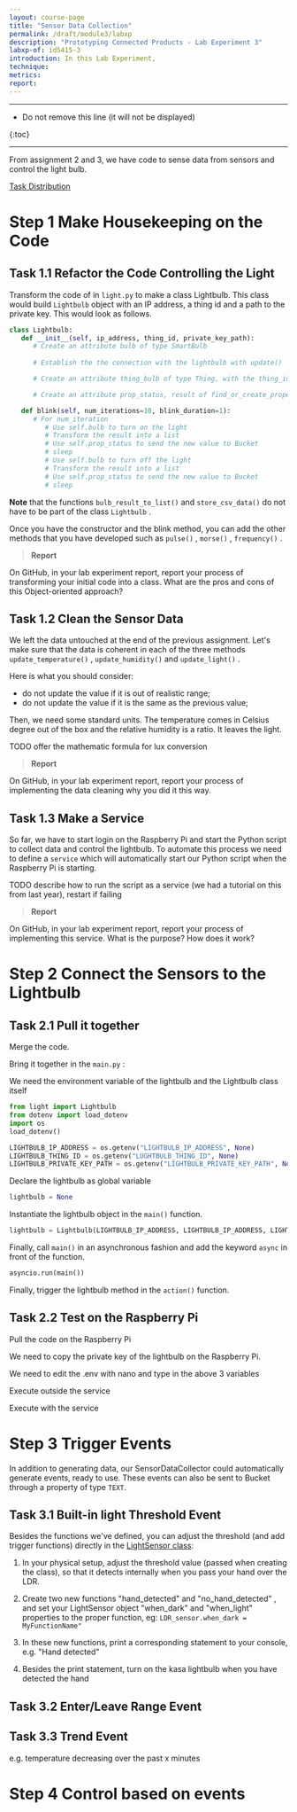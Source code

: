 ```yaml
---
layout: course-page
title: "Sensor Data Collection"
permalink: /draft/module3/labxp
description: "Prototyping Connected Products - Lab Experiment 3"
labxp-of: id5415-3
introduction: In this Lab Experiment, 
technique:
metrics:
report:
---
```


---

* Do not remove this line (it will not be displayed)

{:toc}

---

From assignment 2 and 3, we have code to sense data from sensors and control the light bulb.

[Task Distribution](/assets/courses/id5415/module3/labxp3/labxp3-tasks.svg)

# Step 1 Make Housekeeping on the Code

## Task 1.1 Refactor the Code Controlling the Light

Transform the code of in `light.py` to make a class Lightbulb. This class would build `Lightbulb` object with an IP address, a thing id and a path to the private key. This would look as follows.

``` python
class Lightbulb:
   def __init__(self, ip_address, thing_id, private_key_path):
      # Create an attribute bulb of type SmartBulb
      
      # Establish the the connection with the lightbulb with update()

      # Create an attribute thing_bulb of type Thing, with the thing_id and private_key_path

      # Create an attribute prop_status, result of find_or_create_property()

   def blink(self, num_iterations=10, blink_duration=1):
      # For num_iteration
         # Use self.bulb to turn on the light
         # Transform the result into a list
         # Use self.prop_status to send the new value to Bucket
         # sleep
         # Use self.bulb to turn off the light
         # Transform the result into a list
         # Use self.prop_status to send the new value to Bucket
         # sleep
```

**Note** that the functions `bulb_result_to_list()` and `store_csv_data()` do not have to be part of the class `Lightbulb` .

Once you have the constructor and the blink method, you can add the other methods that you have developed such as `pulse()` , `morse()` , `frequency()` .

> **Report**

On GitHub, in your lab experiment report, report your process of transforming your initial code into a class. What are the pros and cons of this Object-oriented approach?

## Task 1.2 Clean the Sensor Data 

We left the data untouched at the end of the previous assignment. Let's make sure that the data is coherent in each of the three methods `update_temperature()` , `update_humidity()` and `update_light()` .

Here is what you should consider:

* do not update the value if it is out of realistic range; 
* do not update the value if it is the same as the previous value; 

Then, we need some standard units. The temperature comes in Celsius degree out of the box and the relative humidity is a ratio. It leaves the light.

TODO offer the mathematic formula for lux conversion

> **Report**

On GitHub, in your lab experiment report, report your process of implementing the data cleaning why you did it this way.

## Task 1.3 Make a Service

So far, we have to start login on the Raspberry Pi and start the Python script to collect data and control the lightbulb. To automate this process we need to define a `service` which will automatically start our Python script when the Raspberry Pi is starting.

TODO describe how to run the script as a service (we had a tutorial on this from last year), restart if failing

> **Report**

On GitHub, in your lab experiment report, report your process of implementing this service. What is the purpose? How does it work?

# Step 2 Connect the Sensors to the Lightbulb

## Task 2.1 Pull it together

Merge the code.

Bring it together in the `main.py` :

We need the environment variable of the lightbulb and the Lightbulb class itself

``` python
from light import Lightbulb
from dotenv import load_dotenv
import os
load_dotenv()

LIGHTBULB_IP_ADDRESS = os.getenv("LIGHTBULB_IP_ADDRESS", None)
LIGHTBULB_THING_ID = os.getenv("LUGHTBULB_THING_ID", None)
LIGHTBULB_PRIVATE_KEY_PATH = os.getenv("LIGHTBULB_PRIVATE_KEY_PATH", None)
```

Declare the lightbulb as global variable

```python
lightbulb = None
```

Instantiate the lightbulb object in the `main()` function.

``` python
lightbulb = Lightbulb(LIGHTBULB_IP_ADDRESS, LIGHTBULB_IP_ADDRESS, LIGHTBULB_PRIVATE_KEY_PATH)
```

Finally, call `main()` in an asynchronous fashion and add the keyword `async` in front of the function.

``` python
asyncio.run(main())
```

Finally, trigger the lightbulb method in the `action()` function.


## Task 2.2 Test on the Raspberry Pi

Pull the code on the Raspberry Pi

We need to copy the private key of the lightbulb on the Raspberry Pi.

We need to edit the .env with nano and type in the above 3 variables

Execute outside the service

Execute with the service

# Step 3 Trigger Events

In addition to generating data, our SensorDataCollector could automatically generate events, ready to use. These events can also be sent to Bucket through a property of type `TEXT`.

## Task 3.1 Built-in light Threshold Event

Besides the functions we've defined, you can adjust the threshold (and add trigger functions) directly in the [LightSensor  class](https://gpiozero.readthedocs.io/en/stable/api_input.html#lightsensor-ldr):

1. In your physical setup, adjust the threshold value (passed when creating the class), so that it detects internally when you pass your hand over the LDR.

2. Create two new functions "hand_detected" and "no_hand_detected" , and set your LightSensor object "when_dark" and "when_light" properties to the proper function, eg: `LDR_sensor.when_dark = MyFunctionName" `
3. In these new functions, print a corresponding statement to your console, e.g. "Hand detected"

4. Besides the print statement,   turn on the kasa lightbulb when you have detected the hand

## Task 3.2 Enter/Leave Range Event


## Task 3.3 Trend Event

e.g. temperature decreasing over the past x minutes 


# Step 4 Control based on events
